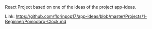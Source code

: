 React Project based on one of the ideas of the project app-ideas.<br />

Link: https://github.com/florinpop17/app-ideas/blob/master/Projects/1-Beginner/Pomodoro-Clock.md
